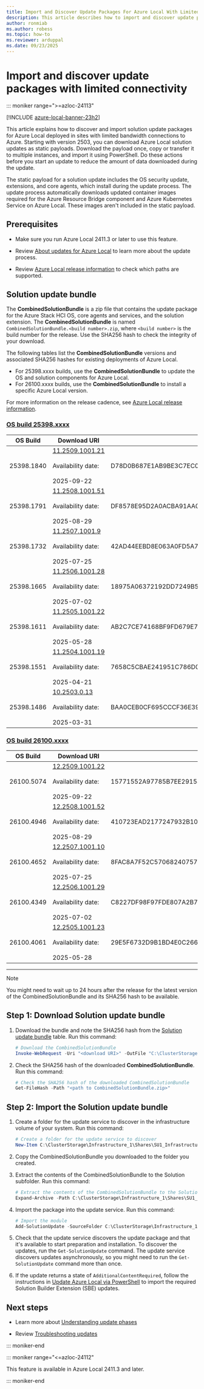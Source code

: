 ```yaml
---
title: Import and Discover Update Packages For Azure Local With Limited Connectivity
description: This article describes how to import and discover update packages for Azure Local with limited connectivity.
author: ronmiab
ms.author: robess
ms.topic: how-to
ms.reviewer: arduppal
ms.date: 09/23/2025
---
```


# Import and discover update packages with limited connectivity

::: moniker range=">=azloc-24113"

[!INCLUDE [azure-local-banner-23h2](../includes/azure-local-banner-23h2.md)]

This article explains how to discover and import solution update packages for Azure Local deployed in sites with limited bandwidth connections to Azure. Starting with version 2503, you can download Azure Local solution updates as static payloads. Download the payload once, copy or transfer it to multiple instances, and import it using PowerShell. Do these actions before you start an update to reduce the amount of data downloaded during the update.

The static payload for a solution update includes the OS security update, extensions, and core agents, which install during the update process. The update process automatically downloads updated container images required for the Azure Resource Bridge component and Azure Kubernetes Service on Azure Local. These images aren't included in the static payload.

## Prerequisites

- Make sure you run Azure Local 2411.3 or later to use this feature.

- Review [About updates for Azure Local](./about-updates-23h2.md) to learn more about the update process.

- Review [Azure Local release information](../release-information-23h2.md) to check which paths are supported.

## Solution update bundle

The **CombinedSolutionBundle** is a zip file that contains the update package for the Azure Stack HCI OS, core agents and services, and the solution extension. The **CombinedSolutionBundle** is named `CombinedSolutionBundle.<build number>.zip`, where `<build number>` is the build number for the release. Use the SHA256 hash to check the integrity of your download.

The following tables list the **CombinedSolutionBundle** versions and associated SHA256 hashes for existing deployments of Azure Local.

- For 25398.xxxx builds, use the **CombinedSolutionBundle** to update the OS and solution components for Azure Local.
- For 26100.xxxx builds, use the **CombinedSolutionBundle** to install a specific Azure Local version.

For more information on the release cadence, see [Azure Local release information](../release-information-23h2.md).

### [OS build 25398.xxxx](#tab/OS-build-25398-xxxx)

| OS Build | Download URI | SHA256 |
|--|--|--|
| 25398.1840 | [11.2509.1001.21](https://azurestackreleases.download.prss.microsoft.com/dbazure/AzureLocal/CombinedSolutionBundle/11.2509.1001.21/CombinedSolutionBundle.11.2509.1001.21.zip) <br><br> Availability date: <br><br> 2025-09-22  | D78D0B687E1AB9BE3C7EC0568CFEF2D346CDD421AB00DFE2A484060F0BAE52BF |
| 25398.1791 | [11.2508.1001.51](https://azurestackreleases.download.prss.microsoft.com/dbazure/AzureLocal/CombinedSolutionBundle/11.2508.1001.51/CombinedSolutionBundle.11.2508.1001.51.zip) <br><br> Availability date: <br><br> 2025-08-29  | DF8578E95D2A0ACBA91AA08266723D44E2B5EE43CDBC26CA8890700F3B6B1158 |
| 25398.1732 | [11.2507.1001.9](https://azurestackreleases.download.prss.microsoft.com/dbazure/AzureLocal/CombinedSolutionBundle/11.2507.1001.9/CombinedSolutionBundle.11.2507.1001.9.zip) <br><br> Availability date: <br><br> 2025-07-25 | 42AD44EEBD8E063A0FD5A7A41588ABF8F847A661B747ADD050C58CF4B75A6B7E |
| 25398.1665 | [11.2506.1001.28](https://azurestackreleases.download.prss.microsoft.com/dbazure/AzureLocal/CombinedSolutionBundle/11.2506.1001.28/CombinedSolutionBundle.11.2506.1001.28.zip) <br><br> Availability date: <br><br> 2025-07-02 | 18975A06372192DD7249B5DCF8844EA0A68AD08B1C9F3C554FABF79EA74CB290 |
| 25398.1611 | [11.2505.1001.22](https://azurestackreleases.download.prss.microsoft.com/dbazure/AzureLocal/CombinedSolutionBundle/11.2505.1001.22/CombinedSolutionBundle.11.2505.1001.22.zip) <br><br> Availability date: <br><br> 2025-05-28 | AB2C7CE74168BF9FD679E7CE644BC57A20A0A3A418C5E8663EBCF53FC0B45113 |
| 25398.1551 | [11.2504.1001.19](https://azurestackreleases.download.prss.microsoft.com/dbazure/AzureLocal/CombinedSolutionBundle/11.2504.1001.19/CombinedSolutionBundle.11.2504.1001.19.zip) <br><br> Availability date: <br><br> 2025-04-21 | 7658C5CBAE241951C786D06D35E8B09A1160FDC5E9B8CAEDEB374ECC22A2CB68 |
| 25398.1486 | [10.2503.0.13](https://azurestackreleases.download.prss.microsoft.com/dbazure/AzureLocal/CombinedSolutionBundle/10.2503.0.13/CombinedSolutionBundle.10.2503.0.13.zip) <br><br> Availability date: <br><br> 2025-03-31 | BAA0CEB0CF695CCCF36E39F70BF2E67E0B886B91CDE97F8C2860CE299E2A5126 |

### [OS build 26100.xxxx](#tab/OS-build-26100-xxxx)

| OS Build | Download URI | SHA256 |
|--|--|--|
| 26100.5074 | [12.2509.1001.22](https://azurestackreleases.download.prss.microsoft.com/dbazure/AzureLocal/CombinedSolutionBundle/12.2509.1001.22/CombinedSolutionBundle.12.2509.1001.22.zip) <br><br> Availability date: <br><br> 2025-09-22  | 15771552A97785B7EE291587FE62EE678EDE850E2250A5407EE6738AFEF729B65B |
| 26100.4946 | [12.2508.1001.52](https://azurestackreleases.download.prss.microsoft.com/dbazure/AzureLocal/CombinedSolutionBundle/12.2508.1001.52/CombinedSolutionBundle.12.2508.1001.52.zip) <br><br> Availability date: <br><br> 2025-08-29  | 410723EAD2177247932B10AD79978F2E4D8049FBFF70E8F9F94943384B59BB80 |
| 26100.4652 | [12.2507.1001.10](https://azurestackreleases.download.prss.microsoft.com/dbazure/AzureLocal/CombinedSolutionBundle/12.2507.1001.10/CombinedSolutionBundle.12.2507.1001.10.zip) <br><br> Availability date: <br><br> 2025-07-25 | 8FAC8A7F52C570682407573F7AAAB79BDBA62299C9F50C3497FD0A10FBF73105 |
| 26100.4349 | [12.2506.1001.29](https://azurestackreleases.download.prss.microsoft.com/dbazure/AzureLocal/CombinedSolutionBundle/12.2506.1001.29/CombinedSolutionBundle.12.2506.1001.29.zip) <br><br> Availability date: <br><br> 2025-07-02 | C8227DF98F97FDE807A2B711206A1FE23531340DC717F89CDA7A324BA0B316C7 |
| 26100.4061 | [12.2505.1001.23](https://azurestackreleases.download.prss.microsoft.com/dbazure/AzureLocal/CombinedSolutionBundle/12.2505.1001.23/CombinedSolutionBundle.12.2505.1001.23.zip) <br><br> Availability date: <br><br> 2025-05-28 | 29E5F6732D9B1BD4E0C2667F6FB1D7F43ADF78B4AEA8E34486C7F03DD46D155C |

---

> [!NOTE]
> You might need to wait up to 24 hours after the release for the latest version of the CombinedSolutionBundle and its SHA256 hash to be available.

## Step 1: Download Solution update bundle

1. Download the bundle and note the SHA256 hash from the [Solution update bundle](#solution-update-bundle) table. Run this command:

   ```PowerShell
   # Download the CombinedSolutionBundle
   Invoke-WebRequest -Uri "<download URI>" -OutFile "C:\ClusterStorage\Infrastructure_1\Shares\SU1_Infrastructure_1\import\CombinedSolutionBundle.<build number>.zip"
   ```

1. Check the SHA256 hash of the downloaded **CombinedSolutionBundle**. Run this command:

   ```PowerShell
   # Check the SHA256 hash of the downloaded CombinedSolutionBundle
   Get-FileHash -Path "<path to CombinedSolutionBundle.zip>"
   ```

## Step 2: Import the Solution update bundle

1. Create a folder for the update service to discover in the infrastructure volume of your system. Run this command:

   ```PowerShell
   # Create a folder for the update service to discover
   New-Item C:\ClusterStorage\Infrastructure_1\Shares\SU1_Infrastructure_1\import -ItemType Directory
   ```

1. Copy the CombinedSolutionBundle you downloaded to the folder you created.

1. Extract the contents of the CombinedSolutionBundle to the Solution subfolder. Run this command:

   ```PowerShell
   # Extract the contents of the CombinedSolutionBundle to the Solution subfolder
   Expand-Archive -Path C:\ClusterStorage\Infrastructure_1\Shares\SU1_Infrastructure_1\import\CombinedSolutionBundle.<build number>.zip -DestinationPath C:\ClusterStorage\Infrastructure_1\Shares\SU1_Infrastructure_1\import\Solution
   ```

1. Import the package into the update service. Run this command:

   ```PowerShell
   # Import the module
   Add-SolutionUpdate -SourceFolder C:\ClusterStorage\Infrastructure_1\Shares\SU1_Infrastructure_1\import\Solution
   ```

1. Check that the update service discovers the update package and that it's available to start preparation and installation. To discover the updates, run the `Get-SolutionUpdate` command. The update service discovers updates asynchronously, so you might need to run the `Get-SolutionUpdate` command more than once.

1. If the update returns a state of `AdditionalContentRequired`, follow the instructions in [Update Azure Local via PowerShell](./update-via-powershell-23h2.md#step-3-import-and-rediscover-updates) to import the required Solution Builder Extension (SBE) updates.

## Next steps

- Learn more about [Understanding update phases](./update-phases-23h2.md)

- Review [Troubleshooting updates](./update-troubleshooting-23h2.md)

::: moniker-end

::: moniker range="<=azloc-24112"

This feature is available in Azure Local 2411.3 and later.

::: moniker-end

